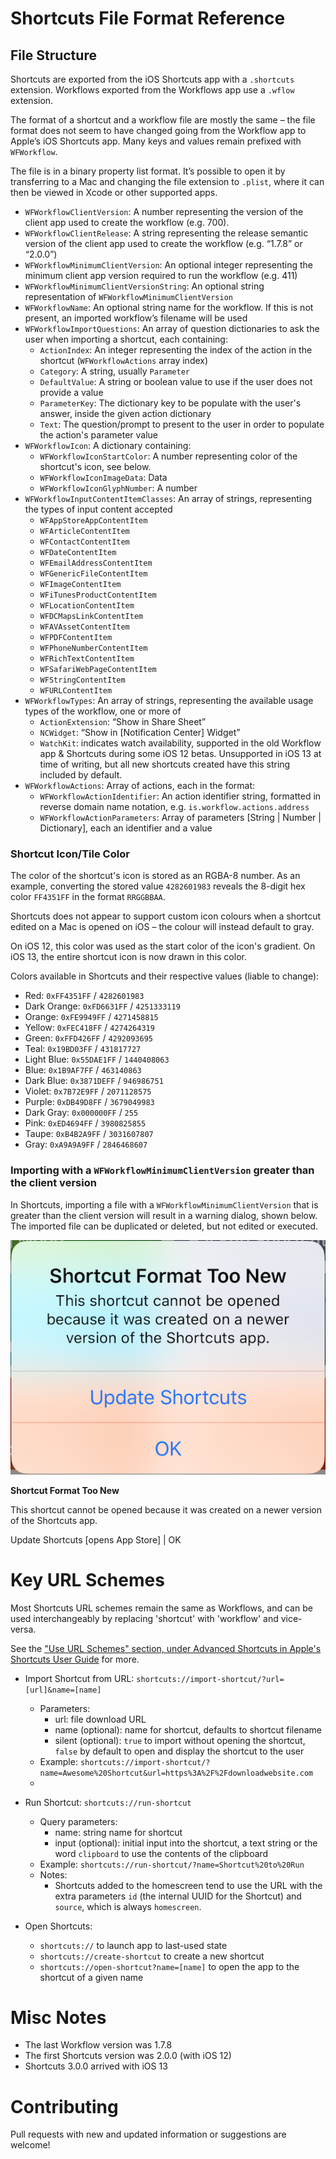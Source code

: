 # Shortcuts File Format Reference

## File Structure
Shortcuts are exported from the iOS Shortcuts app with a `.shortcuts` extension. Workflows exported from the Workflows app use a `.wflow` extension.

The format of a shortcut and a workflow file are mostly the same – the file format does not seem to have changed going from the Workflow app to Apple’s iOS Shortcuts app. Many keys and values remain prefixed with `WFWorkflow`.

The file is in a binary property list format. It’s possible to open it by transferring to a Mac and changing the file extension to `.plist`, where it can then be viewed in Xcode or other supported apps.

* `WFWorkflowClientVersion`: A number representing the version of the client app used to create the workflow (e.g. 700).
* `WFWorkflowClientRelease`: A string representing the release semantic version of the client app used to create the workflow (e.g. “1.7.8” or “2.0.0”)
* `WFWorkflowMinimumClientVersion`: An optional integer representing the minimum client app version required to run the workflow (e.g. 411)
* `WFWorkflowMinimumClientVersionString`: An optional string representation of `WFWorkflowMinimumClientVersion`
* `WFWorkflowName`: An optional string name for the workflow. If this is not present, an imported workflow’s filename will be used
* `WFWorkflowImportQuestions`: An array of question dictionaries to ask the user when importing a shortcut, each containing:
	* `ActionIndex`: An integer representing the index of the action in the shortcut (`WFWorkflowActions` array index)
	* `Category`: A string, usually `Parameter`
	* `DefaultValue`: A string or boolean value to use if the user does not provide a value
	* `ParameterKey`: The dictionary key to be populate with the user's answer, inside the given action dictionary
	* `Text`: The question/prompt to present to the user in order to populate the action's parameter value
* `WFWorkflowIcon`: A dictionary containing:
	* `WFWorkflowIconStartColor`: A number representing color of the shortcut's icon, see below.
	* `WFWorkflowIconImageData`: Data
	* `WFWorkflowIconGlyphNumber`: A number
* `WFWorkflowInputContentItemClasses`: An array of strings, representing the types of input content accepted
	* `WFAppStoreAppContentItem`
	* `WFArticleContentItem`
	* `WFContactContentItem`
	* `WFDateContentItem`
	* `WFEmailAddressContentItem`
	* `WFGenericFileContentItem`
	* `WFImageContentItem`
	* `WFiTunesProductContentItem`
	* `WFLocationContentItem`
	* `WFDCMapsLinkContentItem`
	* `WFAVAssetContentItem`
	* `WFPDFContentItem`
	* `WFPhoneNumberContentItem`
	* `WFRichTextContentItem`
	* `WFSafariWebPageContentItem`
	* `WFStringContentItem`
	* `WFURLContentItem`
* `WFWorkflowTypes`:  An array of strings, representing the available usage types of the workflow, one or more of
	* `ActionExtension`: “Show in Share Sheet”
	* `NCWidget`: “Show in [Notification Center] Widget”
	* `WatchKit`: indicates watch availability, supported in the old Workflow app & Shortcuts during some iOS 12 betas. Unsupported in iOS 13 at time of writing, but all new shortcuts created have this string included by default.
* `WFWorkflowActions`: Array of actions, each in the format:
	* `WFWorkflowActionIdentifier`: An action identifier string, formatted in reverse domain name notation, e.g. `is.workflow.actions.address`
	* `WFWorkflowActionParameters`: Array of parameters [String | Number | Dictionary], each an identifier and a value 

### Shortcut Icon/Tile Color
The color of the shortcut's icon is stored as an RGBA-8 number. As an example, converting the stored value `4282601983` reveals the 8-digit hex color `FF4351FF` in the format `RRGGBBAA`.

Shortcuts does not appear to support custom icon colours when a shortcut edited on a Mac is opened on iOS – the colour will instead default to gray.

On iOS 12, this color was used as the start color of the icon's gradient. On iOS 13, the entire shortcut icon is now drawn in this color.

Colors available in Shortcuts and their respective values (liable to change):
* Red: `0xFF4351FF` / `4282601983`
* Dark Orange: `0xFD6631FF` / `4251333119`
* Orange: `0xFE9949FF` / `4271458815`
* Yellow: `0xFEC418FF` / `4274264319`
* Green: `0xFFD426FF` / `4292093695`
* Teal: `0x19BD03FF` / `431817727`
* Light Blue: `0x55DAE1FF` / `1440408063`
* Blue: `0x1B9AF7FF` / `463140863`
* Dark Blue: `0x3871DEFF` / `946986751`
* Violet: `0x7B72E9FF` / `2071128575`
* Purple: `0xDB49D8FF` / `3679049983`
* Dark Gray: `0x000000FF` / `255`
* Pink: `0xED4694FF` / `3980825855`
* Taupe: `0xB4B2A9FF` / `3031607807`
* Gray: `0xA9A9A9FF` / `2846468607`

### Importing with a  `WFWorkflowMinimumClientVersion` greater than the client version

In Shortcuts, importing a file with a `WFWorkflowMinimumClientVersion` that is greater than the client version will result in a warning dialog, shown below. The imported file can be duplicated or deleted, but not edited or executed.

![Shortcut Format Too New Dialog](Shortcut%20Format%20Too%20New%20Dialog.png)

**Shortcut Format Too New**

This shortcut cannot be opened because it was created on a newer version of the Shortcuts app.

Update Shortcuts [opens App Store] | OK

# Key URL Schemes
Most Shortcuts URL schemes remain the same as Workflows, and can be used interchangeably by replacing 'shortcut' with 'workflow' and vice-versa.

See the ["Use URL Schemes" section, under Advanced Shortcuts in Apple's Shortcuts User Guide](https://support.apple.com/en-gb/guide/shortcuts/about-url-schemes-apd621a1ad7a/ios) for more.

* Import Shortcut from URL: `shortcuts://import-shortcut/?url=[url]&name=[name]`
	* Parameters:
		* url: file download URL
		* name (optional): name for shortcut, defaults to shortcut filename
		* silent (optional): `true` to import without opening the shortcut, `false` by default to open and display the shortcut to the user
	* Example: `shortcuts://import-shortcut/?name=Awesome%20Shortcut&url=https%3A%2F%2Fdownloadwebsite.com`
	* 

* Run Shortcut: `shortcuts://run-shortcut`
	* Query parameters:
		* name: string name for shortcut
		* input (optional): initial input into the shortcut, a text string or the word `clipboard` to use the contents of the clipboard
	* Example: `shortcuts://run-shortcut/?name=Shortcut%20to%20Run`
	* Notes:
		* Shortcuts added to the homescreen tend to use the URL with the extra parameters `id` (the internal UUID for the Shortcut) and `source`, which is always `homescreen`.

* Open Shortcuts:
	* `shortcuts://` to launch app to last-used state
	* `shortcuts://create-shortcut` to create a new shortcut
	* `shortcuts://open-shortcut?name=[name]` to open the app to the shortcut of a given name

# Misc Notes
* The last Workflow version was 1.7.8
* The first Shortcuts version was 2.0.0 (with iOS 12)
* Shortcuts 3.0.0 arrived with iOS 13

# Contributing
Pull requests with new and updated information or suggestions are welcome!
